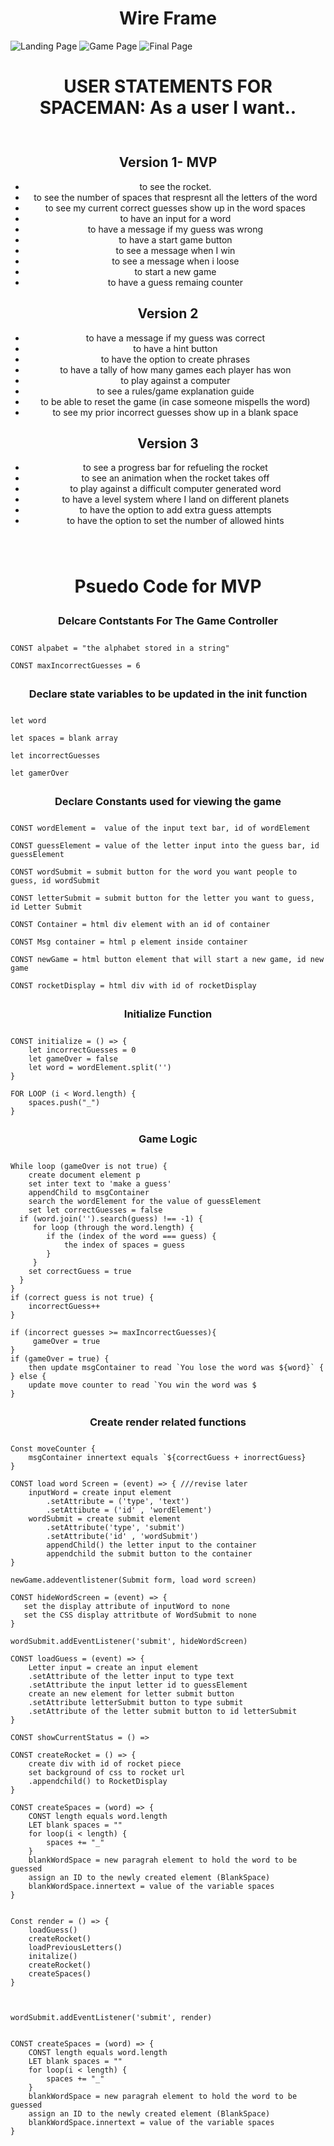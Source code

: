 # Wire Frame

![Landing Page](landing_page.jpg)
![Game Page](game_page.jpg)
![Final Page](final_page.jpg)

#
<h1> USER STATEMENTS FOR SPACEMAN:  As a user I want.. </h1>


<header>

## Version 1- MVP

- to see the rocket.
- to see the number of spaces that respresnt all the letters of the word
- to see my current correct guesses show up in the word spaces
- to have an input for a word 
- to have a message if my guess was wrong 
- to have a start game button 
- to see a message when I win 
- to see a message when i loose
- to start a new game 
- to have a guess remaing counter 

## Version 2 

- to have a message if my guess was correct
- to have a hint button 
- to have the option to create phrases 
- to have a tally of how many games each player has won 
- to play against a computer 
- to see a rules/game explanation guide
- to be able to reset the game (in case someone mispells the word)
- to see my prior incorrect guesses show up in a blank space 

## Version 3

- to see a progress bar for refueling the rocket
- to see an animation when the rocket takes off
- to play against a difficult computer generated word 
- to have a level system where I land on different planets 
- to have the option to add extra guess attempts
- to have the option to set the number of allowed hints 
</header>

#
# Psuedo Code for MVP

### Delcare Contstants For The Game Controller

    CONST alpabet = "the alphabet stored in a string"

    CONST maxIncorrectGuesses = 6

### Declare state variables to be updated in the init function

    let word

    let spaces = blank array

    let incorrectGuesses

    let gamerOver

### Declare Constants used for viewing the game 

    CONST wordElement =  value of the input text bar, id of wordElement

    CONST guessElement = value of the letter input into the guess bar, id guessElement

    CONST wordSubmit = submit button for the word you want people to guess, id wordSubmit

    CONST letterSubmit = submit button for the letter you want to guess, id Letter Submit 

    CONST Container = html div element with an id of container

    CONST Msg container = html p element inside container

    CONST newGame = html button element that will start a new game, id new game 
    
    CONST rocketDisplay = html div with id of rocketDisplay

### Initialize Function 

    CONST initialize = () => {
        let incorrectGuesses = 0
        let gameOver = false
        let word = wordElement.split('')
    }

    FOR LOOP (i < Word.length) {  
        spaces.push("_")
    }

### Game Logic 

    While loop (gameOver is not true) {
        create document element p
        set inter text to 'make a guess'
        appendChild to msgContainer
        search the wordElement for the value of guessElement 
        set let correctGuesses = false
      if (word.join('').search(guess) !== -1) {
         for loop (through the word.length) {
            if the (index of the word === guess) {
                the index of spaces = guess
            } 
         }
        set correctGuess = true 
      }
    }
    if (correct guess is not true) {
        incorrectGuess++
    }
        
    if (incorrect guesses >= maxIncorrectGuesses){
         gameOver = true
    }      
    if (gameOver = true) {
        then update msgContainer to read `You lose the word was ${word}` { 
    } else {
        update move counter to read `You win the word was $
    }

### Create render related functions 

    Const moveCounter {
        msgContainer innertext equals `${correctGuess + inorrectGuess}
    }

    CONST load word Screen = (event) => { ///revise later
        inputWord = create input element
            .setAttribute = ('type', 'text') 
            .setAttibute = ('id' , 'wordElement')
        wordSubmit = create submit element
            .setAttribute('type', 'submit')
            .setAttribute('id' , 'wordSubmit')
            appendChild() the letter input to the container
            appendchild the submit button to the container
    }

    newGame.addeventlistener(Submit form, load word screen) 
    
    CONST hideWordScreen = (event) => {
       set the display attribute of inputWord to none
       set the CSS display attritbute of WordSubmit to none 
    }   

    wordSubmit.addEventListener('submit', hideWordScreen)

    CONST loadGuess = (event) => {
        Letter input = create an input element
        .setAttribute of the letter input to type text
        .setAttribute the input letter id to guessElement
        create an new element for letter submit button
        .setAttribute letterSubmit button to type submit
        .setAttribute of the letter submit button to id letterSubmit 
    }

    CONST showCurrentStatus = () => 

    CONST createRocket = () => {
        create div with id of rocket piece 
        set background of css to rocket url
        .appendchild() to RocketDisplay
    }

    CONST createSpaces = (word) => { 
        CONST length equals word.length
        LET blank spaces = ""
        for loop(i < length) {
            spaces += "_"
        } 
        blankWordSpace = new paragrah element to hold the word to be guessed
        assign an ID to the newly created element (BlankSpace)
        blankWordSpace.innertext = value of the variable spaces
    }
                    

    Const render = () => {
        loadGuess()
        createRocket()
        loadPreviousLetters()
        initalize()
        createRocket()
        createSpaces()
    }



    wordSubmit.addEventListener('submit', render)

    
    CONST createSpaces = (word) => { 
        CONST length equals word.length
        LET blank spaces = ""
        for loop(i < length) {
            spaces += "_"
        } 
        blankWordSpace = new paragrah element to hold the word to be guessed
        assign an ID to the newly created element (BlankSpace)
        blankWordSpace.innertext = value of the variable spaces
    }


<style>
    h1 {
        text-align: center;
    }
    header {
        padding-top: 10px;
        padding-bottom: 10px;
    }
    h3 {
        text-align: center;
        padding-top: 5px;
        padding-bottom: 10px;
    }
</style>